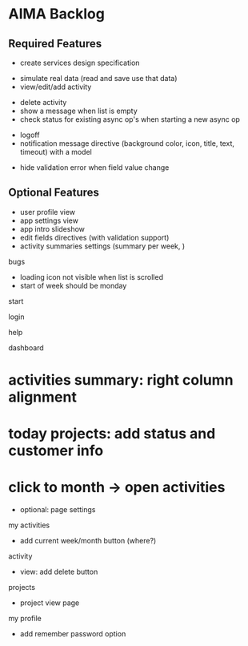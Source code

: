# AIMA Backlog

## Required Features
- create services design specification
* simulate real data (read and save use that data)
* view/edit/add activity
- delete activity
- show a message when list is empty
- check status for existing async op's when starting a new async op
* logoff
* notification message directive (background color, icon, title, text, timeout) with a model
- hide validation error when field value change

## Optional Features
- user profile view
- app settings view
- app intro slideshow
- edit fields directives (with validation support)
- activity summaries settings (summary per week, )





bugs
- loading icon not visible when list is scrolled
- start of week should be monday


start


login


help


dashboard
# activities summary: right column alignment
# today projects: add status and customer info
# click to month -> open activities
- optional: page settings

my activities
- add current week/month button (where?)

activity
- view: add delete button

projects
- project view page

my profile
- add remember password option


